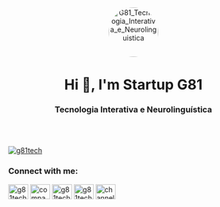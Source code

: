 <div align="center">
<a href="https://linkedin.com/in/company/g81tech" target="blank"><img style="border-radius: 50%;" align="center" src="https://github.com/g81tech.png" alt="G81_Tecnologia_Interativa_e_Neurolinguistica" height="100" /></a>
</div>
<h1 align="center">Hi 👋, I'm Startup G81</h1>
<h3 align="center">Tecnologia Interativa e Neurolinguística</h3>
<br></br>
<p align="left"> <a href="https://twitter.com/g81tech" target="blank"><img src="https://img.shields.io/twitter/follow/g81tech?logo=twitter&style=for-the-badge" alt="g81tech" /></a> </p>

<h3 align="left">Connect with me:</h3>
<p align="left">
<a href="https://twitter.com/g81tech" target="blank"><img align="center" src="https://raw.githubusercontent.com/rahuldkjain/github-profile-readme-generator/master/src/images/icons/Social/twitter.svg" alt="g81tech" height="30" width="40" /></a>
<a href="https://linkedin.com/in/company/g81tech" target="blank"><img align="center" src="https://raw.githubusercontent.com/rahuldkjain/github-profile-readme-generator/master/src/images/icons/Social/linked-in-alt.svg" alt="company/g81tech" height="30" width="40" /></a>
<a href="https://fb.com/g81tech" target="blank"><img align="center" src="https://raw.githubusercontent.com/rahuldkjain/github-profile-readme-generator/master/src/images/icons/Social/facebook.svg" alt="g81tech" height="30" width="40" /></a>
<a href="https://instagram.com/g81tech" target="blank"><img align="center" src="https://raw.githubusercontent.com/rahuldkjain/github-profile-readme-generator/master/src/images/icons/Social/instagram.svg" alt="g81tech" height="30" width="40" /></a>
<a href="https://www.youtube.com/channel/UC_8r4SYxH_mFot8I5386TNQ" target="blank"><img align="center" src="https://raw.githubusercontent.com/rahuldkjain/github-profile-readme-generator/master/src/images/icons/Social/youtube.svg" alt="channel/uc_8r4syxh_mfot8i5386tnq" height="30" width="40" /></a>
</p>
